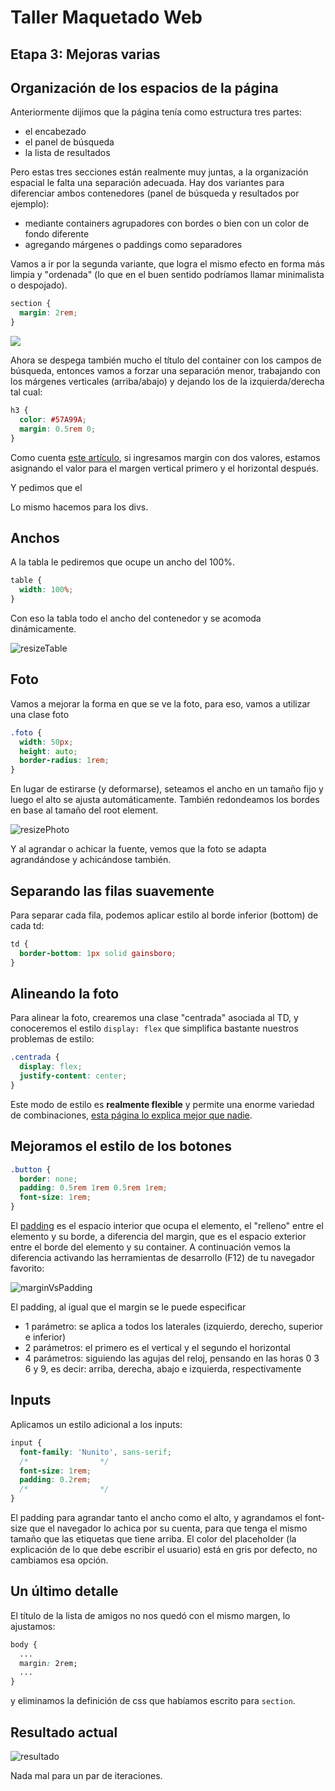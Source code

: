 # Taller Maquetado Web

## Etapa 3: Mejoras varias

## Organización de los espacios de la página

Anteriormente dijimos que la página tenía como estructura tres partes:

- el encabezado
- el panel de búsqueda
- la lista de resultados

Pero estas tres secciones están realmente muy juntas, a la organización espacial le falta una separación adecuada. Hay dos variantes para diferenciar ambos contenedores (panel de búsqueda y resultados por ejemplo):

- mediante containers agrupadores con bordes o bien con un color de fondo diferente
- agregando márgenes o paddings como separadores

Vamos a ir por la segunda variante, que logra el mismo efecto en forma más limpia y "ordenada" (lo que en el buen sentido podríamos llamar minimalista o despojado).

```css
section {
  margin: 2rem;
}
```

![](extra/paso01.png)

Ahora se despega también mucho el título del container con los campos de búsqueda, entonces vamos a forzar una separación menor, trabajando con los márgenes verticales (arriba/abajo) y dejando los de la izquierda/derecha tal cual:

```css
h3 {
  color: #57A99A;
  margin: 0.5rem 0;
}
```

Como cuenta [este artículo](https://developer.mozilla.org/es/docs/Web/CSS/margin), si ingresamos margin con dos valores, estamos asignando el valor para el margen vertical primero y el horizontal después.

Y pedimos que el 

Lo mismo hacemos para los divs.

## Anchos

A la tabla le pediremos que ocupe un ancho del 100%.

```css
table {
  width: 100%;
}
```

Con eso la tabla todo el ancho del contenedor y se acomoda dinámicamente.

![resizeTable](extra/resizeTable.gif)

## Foto

Vamos a mejorar la forma en que se ve la foto, para eso, vamos a utilizar una clase foto

```css
.foto {
  width: 50px;
  height: auto;
  border-radius: 1rem;
}
```

En lugar de estirarse (y deformarse), seteamos el ancho en un tamaño fijo y luego el alto se ajusta automáticamente. También redondeamos los bordes en base al tamaño del root element.

![resizePhoto](extra/resizePhoto.gif)

Y al agrandar o achicar la fuente, vemos que la foto se adapta agrandándose y achicándose también.

## Separando las filas suavemente

Para separar cada fila, podemos aplicar estilo al borde inferior (bottom) de cada td:

```css
td {
  border-bottom: 1px solid gainsboro;
}
```

## Alineando la foto

Para alinear la foto, crearemos una clase "centrada" asociada al TD, y conoceremos el estilo `display: flex` que simplifica bastante nuestros problemas de estilo:

```css
.centrada {
  display: flex;
  justify-content: center;
}
```

Este modo de estilo es **realmente flexible** y permite una enorme variedad de combinaciones, [esta página lo explica mejor que nadie](https://css-tricks.com/snippets/css/a-guide-to-flexbox/).

## Mejoramos el estilo de los botones

```css
.button {
  border: none;
  padding: 0.5rem 1rem 0.5rem 1rem;
  font-size: 1rem;
}
```

El [padding](https://developer.mozilla.org/es/docs/Web/CSS/padding) es el espacio interior que ocupa el elemento, el "relleno" entre el elemento y su borde, a diferencia del margin, que es el espacio exterior entre el borde del elemento y su container. A continuación vemos la diferencia activando las herramientas de desarrollo (F12) de tu navegador favorito:

![marginVsPadding](extra/marginVsPadding.gif)

El padding, al igual que el margin se le puede especificar

- 1 parámetro: se aplica a todos los laterales (izquierdo, derecho, superior e inferior)
- 2 parámetros: el primero es el vertical y el segundo el horizontal
- 4 parámetros: siguiendo las agujas del reloj, pensando en las horas 0 3 6 y 9, es decir: arriba, derecha, abajo e izquierda, respectivamente

## Inputs

Aplicamos un estilo adicional a los inputs:

```css
input {
  font-family: 'Nunito', sans-serif;
  /*                */
  font-size: 1rem;
  padding: 0.2rem;
  /*                */
}
```

El padding para agrandar tanto el ancho como el alto, y agrandamos el font-size que el navegador lo achica por su cuenta, para que tenga el mismo tamaño que las etiquetas que tiene arriba. El color del placeholder (la explicación de lo que debe escribir el usuario) está en gris por defecto, no cambiamos esa opción.

## Un último detalle

El título de la lista de amigos no nos quedó con el mismo margen, lo ajustamos:

```css
body {
  ...
  margin: 2rem;
  ...
}
```

y eliminamos la definición de css que habíamos escrito para `section`.

## Resultado actual

![resultado](extra/result.png)

Nada mal para un par de iteraciones.

